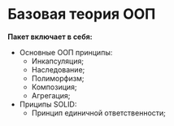 # Базовая теория ООП

**Пакет включает в себя:**
- Основные ООП принципы:
  - Инкапсуляция;
  - Наследование;
  - Полиморфизм;
  - Композиция;
  - Агрегация;
- Приципы SOLID:
  - Принцип единичной ответственности;
